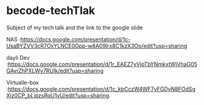 # becode-techTlak
Subject of my tech talk and the link to the google slide

NAS :<a>https://docs.google.com/presentation/d/1c-UsaBYZVV3cR7OxYLNCE0Gpp-w8A09lrx8C1kzX3Oo/edit?usp=sharing</a>

dayli Dev :<a>https://docs.google.com/presentation/d/1r_EAEZ7yVjoTbYNmkxtWjVhaG05GAvrZhPXLWy7RUIk/edit?usp=sharing</a>

Virtualle-box :<a>https://docs.google.com/presentation/d/1c_kbCczW4WF7yFGDyN8FOdSgXjz0CP_bLjpzsRqU1vU/edit?usp=sharing</a>.


